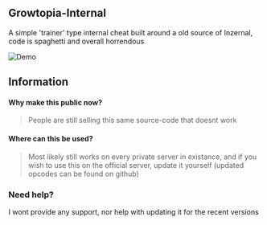 ## Growtopia-Internal
A simple 'trainer' type internal cheat built around a old source of Inzernal, <br>
code is spaghetti and overall horrendous<br>

![Demo](https://cdn.discordapp.com/attachments/1078306375521796136/1078430633388417075/image.png)

## Information

#### Why make this public now?
> People are still selling this same source-code that doesnt work <br>

#### Where can this be used?
> Most likely still works on every private server in existance, and if you wish to use this on the official server, update it yourself (updated opcodes can be found on github)


### Need help?
I wont provide any support, nor help with updating it for the recent versions
